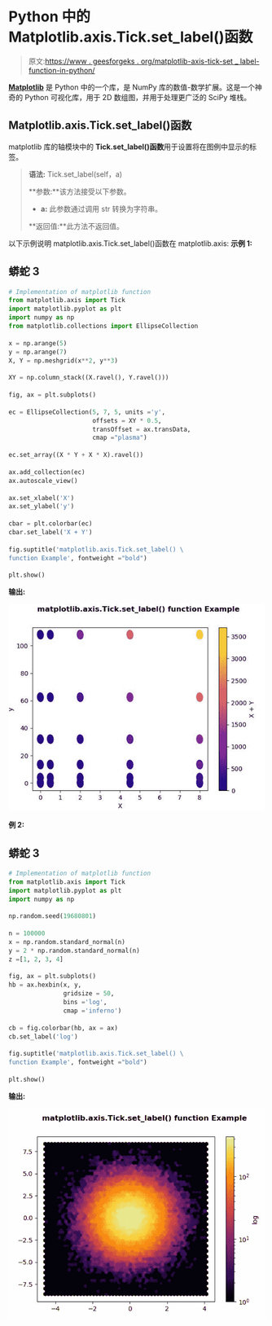 # Python 中的 Matplotlib.axis.Tick.set_label()函数

> 原文:[https://www . geesforgeks . org/matplotlib-axis-tick-set _ label-function-in-python/](https://www.geeksforgeeks.org/matplotlib-axis-tick-set_label-function-in-python/)

[**Matplotlib**](https://www.geeksforgeeks.org/python-introduction-matplotlib/) 是 Python 中的一个库，是 NumPy 库的数值-数学扩展。这是一个神奇的 Python 可视化库，用于 2D 数组图，并用于处理更广泛的 SciPy 堆栈。

## Matplotlib.axis.Tick.set_label()函数

matplotlib 库的轴模块中的 **Tick.set_label()函数**用于设置将在图例中显示的标签。

> **语法:** Tick.set_label(self，a)
> 
> **参数:**该方法接受以下参数。
> 
> *   **a:** 此参数通过调用 str 转换为字符串。
> 
> **返回值:**此方法不返回值。

以下示例说明 matplotlib.axis.Tick.set_label()函数在 matplotlib.axis:
**示例 1:**

## 蟒蛇 3

```py
# Implementation of matplotlib function
from matplotlib.axis import Tick
import matplotlib.pyplot as plt  
import numpy as np  
from matplotlib.collections import EllipseCollection  

x = np.arange(5)  
y = np.arange(7)  
X, Y = np.meshgrid(x**2, y**3)  

XY = np.column_stack((X.ravel(), Y.ravel()))  

fig, ax = plt.subplots()  

ec = EllipseCollection(5, 7, 5, units ='y',  
                       offsets = XY * 0.5,  
                       transOffset = ax.transData,  
                       cmap ="plasma")  

ec.set_array((X * Y + X * X).ravel())  

ax.add_collection(ec)  
ax.autoscale_view()  

ax.set_xlabel('X')  
ax.set_ylabel('y')  

cbar = plt.colorbar(ec)  
cbar.set_label('X + Y')

fig.suptitle('matplotlib.axis.Tick.set_label() \
function Example', fontweight ="bold")  

plt.show() 
```

**输出:**

![](img/939c9f4a66ba25a75765ed0131297961.png)

**例 2:**

## 蟒蛇 3

```py
# Implementation of matplotlib function
from matplotlib.axis import Tick
import matplotlib.pyplot as plt  
import numpy as np  

np.random.seed(19680801)  

n = 100000
x = np.random.standard_normal(n)  
y = 2 * np.random.standard_normal(n)  
z =[1, 2, 3, 4]  

fig, ax = plt.subplots()  
hb = ax.hexbin(x, y, 
               gridsize = 50, 
               bins ='log', 
               cmap ='inferno')    

cb = fig.colorbar(hb, ax = ax)  
cb.set_label('log')

fig.suptitle('matplotlib.axis.Tick.set_label() \
function Example', fontweight ="bold")  

plt.show() 
```

**输出:**

![](img/3e8e8ce2db6b8eda91ee3979ff19a1e6.png)